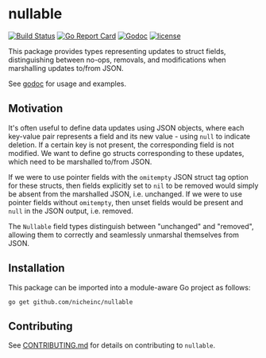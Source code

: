 # nullable

[![Build Status](https://github.com/nicheinc/nullable/actions/workflows/ci.yml/badge.svg)](https://github.com/nicheinc/nullable/actions/workflows/ci.yml)
[![Go Report Card](https://goreportcard.com/badge/github.com/nicheinc/nullable)](https://goreportcard.com/report/github.com/nicheinc/nullable)
[![Godoc](https://godoc.org/github.com/nicheinc/nullable?status.svg)](https://godoc.org/github.com/nicheinc/nullable) 
[![license](https://img.shields.io/github/license/nicheinc/nullable.svg?cacheSeconds=2592000)](LICENSE)

This package provides types representing updates to struct fields,
distinguishing between no-ops, removals, and modifications when marshalling
updates to/from JSON.

See [godoc](https://pkg.go.dev/github.com/nicheinc/nullable) for usage and
examples.

## Motivation

It's often useful to define data updates using JSON objects, where each
key-value pair represents a field and its new value - using `null` to indicate
deletion. If a certain key is not present, the corresponding field is not
modified. We want to define go structs corresponding to these updates, which
need to be marshalled to/from JSON.

If we were to use pointer fields with the `omitempty` JSON struct tag option for
these structs, then fields explicitly set to `nil` to be removed would simply be
absent from the marshalled JSON, i.e. unchanged. If we were to use pointer
fields without `omitempty`, then unset fields would be present and `null` in the
JSON output, i.e. removed.

The `Nullable` field types distinguish between "unchanged" and "removed",
allowing them to correctly and seamlessly unmarshal themselves from JSON.

## Installation

This package can be imported into a module-aware Go project as follows:

`go get github.com/nicheinc/nullable`

## Contributing

See [CONTRIBUTING.md](CONTRIBUTING.md) for details on contributing to
`nullable`.
